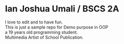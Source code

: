 # Ian Joshua Umali / BSCS 2A
I love to edit and to have fun. <br>
This is just a sample repo for Demo purpose in OOP 
<br> a 19 years old programming student.
<br> Multimedia Artist of School Publication.

